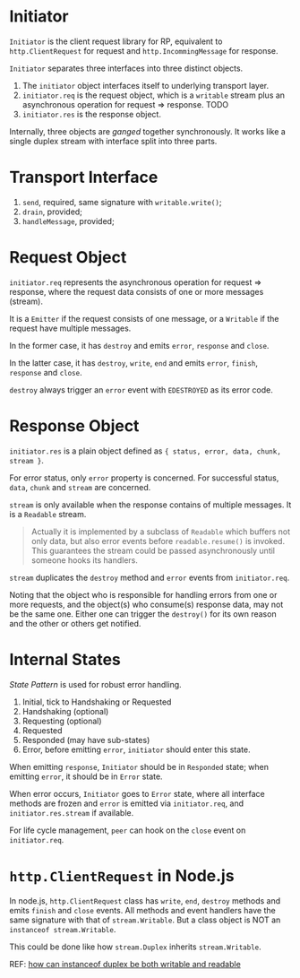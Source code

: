 # Initiator

`Initiator` is the client request library for RP, equivalent to `http.ClientRequest` for request and `http.IncommingMessage` for response.

`Initiator` separates three interfaces into three distinct objects.

1. The `initiator` object interfaces itself to underlying transport layer.
2. `initiator.req` is the request object, which is a `writable` stream plus an asynchronous operation for request => response. TODO
3. `initiator.res` is the response object. 

Internally, three objects are *ganged* together synchronously. It works like a single duplex stream with interface split into three parts.

# Transport Interface

1. `send`, required, same signature with `writable.write()`; 
2. `drain`, provided;
3. `handleMessage`, provided;

# Request Object

`initiator.req` represents the asynchronous operation for request => response, where the request data consists of one or more messages (stream).

It is a `Emitter` if the request consists of one message, or a `Writable` if the request have multiple messages.

In the former case, it has `destroy` and emits `error`, `response` and `close`.

In the latter case, it has `destroy`, `write`, `end` and emits `error`, `finish`, `response` and `close`.

`destroy` always trigger an `error` event with `EDESTROYED` as its error code.

# Response Object

`initiator.res` is a plain object defined as `{ status, error, data, chunk, stream }`.

For error status, only `error` property is concerned. For successful status, `data`, `chunk` and `stream` are concerned. 

`stream` is only available when the response contains of multiple messages. It is a `Readable` stream. 

> Actually it is implemented by a subclass of `Readable` which buffers not only data, but also error events before `readable.resume()` is invoked. This guarantees the stream could be passed asynchronously until someone hooks its handlers.

`stream` duplicates the `destroy` method and `error` events from `initiator.req`.

Noting that the object who is responsible for handling errors from one or more requests, and the object(s) who consume(s) response data, may not be the same one. Either one can trigger the `destroy()` for its own reason and the other or others get notified.

# Internal States

*State Pattern* is used for robust error handling.

1. Initial, tick to Handshaking or Requested
2. Handshaking (optional)
3. Requesting (optional)
4. Requested
5. Responded (may have sub-states)
6. Error, before emitting `error`, `initiator` should enter this state.

When emitting `response`, `Initiator` should be in `Responded` state; when emitting `error`, it should be in `Error` state.

When error occurs, `Initiator` goes to `Error` state, where all interface methods are frozen and `error` is emitted via `initiator.req`, and `initiator.res.stream` if available.

For life cycle management, `peer` can hook on the `close` event on `initiator.req`.

# `http.ClientRequest` in Node.js

In node.js, `http.ClientRequest` class has `write`, `end`, `destroy` methods and emits `finish` and `close` events. All methods and event handlers have the same signature with that of `stream.Writable`. But a class object is NOT an `instanceof stream.Writable`.

This could be done like how `stream.Duplex` inherits `stream.Writable`.

REF: [how can instanceof duplex be both writable and readable](https://stackoverflow.com/questions/41154544/how-can-instanceof-duplex-be-both-writable-and-readable)

